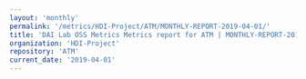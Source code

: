 ```yaml
---
layout: 'monthly'
permalink: '/metrics/HDI-Project/ATM/MONTHLY-REPORT-2019-04-01/'
title: 'DAI Lab OSS Metrics Metrics report for ATM | MONTHLY-REPORT-2019-04-01'
organization: 'HDI-Project'
repository: 'ATM'
current_date: '2019-04-01'
---
```


